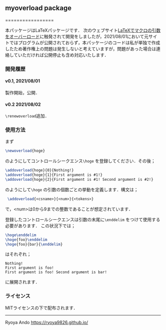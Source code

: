  ## myoverload package

=================

本パッケージはLaTeXパッケージです．
次のウェブサイト[LaTeXでマクロの引数をオーバーロード](https://hak7a3.hatenablog.com/entry/2015/05/24/202509)に触発されて開発をしましたが，2021/08/01において元サイトではプログラムが公開されておらず，本パッケージのコードは私が単独で作成したため著作権上の問題は発生しないと考えていますが，問題があった場合は連絡していただければ公開停止も含め対応いたします．

### 開発履歴

#### v0.1, 2021/08/01

製作開始，公開．

#### v0.2 2021/08/02

`\renewoverload`追加．

### 使用方法
まず
```latex
\newoverload{hoge}
```
のようにしてコントロールシークエンス`\hoge` を登録してください．その後；
```latex
\addoverload{hoge}{0}{Nothing!}
\addoverload{hoge}{1}{First argument is #1!}
\addoverload{hoge}{2}{First argument is #1! Second argument is #2!}
```
のようにして`\hoge` の引数の個数ごとの挙動を定義します．構文は；
```latex
 \addoverload{<csname>}{<num>}{<tokens>}
```
で，\<num\>は0から9までの整数であることが想定されています．
  
登録したコントロールシークエンスは引数の末尾に`\enddelim` をつけて使用する必要があります．
 この状況下では；
 ```latex
 \hoge\enddelim
 \hoge{foo}\enddelim
 \hoge{foo}{bar}{\enddelim}
  ```
  はそれぞれ；
  ```
  Nothing!
  First argument is foo!
  First argument is foo! Second argument is bar!
  ```
  に展開されます．
  
### ライセンス

MITライセンスの下で配布されます．

------------------------
Ryoya Ando
https://ryoya9826.github.io/

